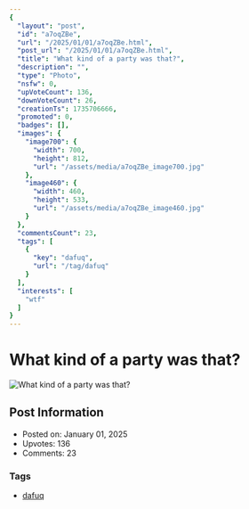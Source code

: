 ```yaml
---
{
  "layout": "post",
  "id": "a7oqZBe",
  "url": "/2025/01/01/a7oqZBe.html",
  "post_url": "/2025/01/01/a7oqZBe.html",
  "title": "What kind of a party was that?",
  "description": "",
  "type": "Photo",
  "nsfw": 0,
  "upVoteCount": 136,
  "downVoteCount": 26,
  "creationTs": 1735706666,
  "promoted": 0,
  "badges": [],
  "images": {
    "image700": {
      "width": 700,
      "height": 812,
      "url": "/assets/media/a7oqZBe_image700.jpg"
    },
    "image460": {
      "width": 460,
      "height": 533,
      "url": "/assets/media/a7oqZBe_image460.jpg"
    }
  },
  "commentsCount": 23,
  "tags": [
    {
      "key": "dafuq",
      "url": "/tag/dafuq"
    }
  ],
  "interests": [
    "wtf"
  ]
}
---
```


# What kind of a party was that?

![What kind of a party was that?](/assets/media/a7oqZBe_image700.jpg)

## Post Information

- Posted on: January 01, 2025
- Upvotes: 136
- Comments: 23

### Tags

- [dafuq](/tag/dafuq)
